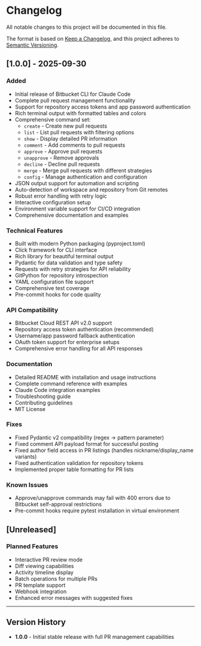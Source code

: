 # Changelog

All notable changes to this project will be documented in this file.

The format is based on [Keep a Changelog](https://keepachangelog.com/en/1.0.0/),
and this project adheres to [Semantic Versioning](https://semver.org/spec/v2.0.0.html).

## [1.0.0] - 2025-09-30

### Added
- Initial release of Bitbucket CLI for Claude Code
- Complete pull request management functionality
- Support for repository access tokens and app password authentication
- Rich terminal output with formatted tables and colors
- Comprehensive command set:
  - `create` - Create new pull requests
  - `list` - List pull requests with filtering options
  - `show` - Display detailed PR information
  - `comment` - Add comments to pull requests
  - `approve` - Approve pull requests
  - `unapprove` - Remove approvals
  - `decline` - Decline pull requests
  - `merge` - Merge pull requests with different strategies
  - `config` - Manage authentication and configuration
- JSON output support for automation and scripting
- Auto-detection of workspace and repository from Git remotes
- Robust error handling with retry logic
- Interactive configuration setup
- Environment variable support for CI/CD integration
- Comprehensive documentation and examples

### Technical Features
- Built with modern Python packaging (pyproject.toml)
- Click framework for CLI interface
- Rich library for beautiful terminal output
- Pydantic for data validation and type safety
- Requests with retry strategies for API reliability
- GitPython for repository introspection
- YAML configuration file support
- Comprehensive test coverage
- Pre-commit hooks for code quality

### API Compatibility
- Bitbucket Cloud REST API v2.0 support
- Repository access token authentication (recommended)
- Username/app password fallback authentication
- OAuth token support for enterprise setups
- Comprehensive error handling for all API responses

### Documentation
- Detailed README with installation and usage instructions
- Complete command reference with examples
- Claude Code integration examples
- Troubleshooting guide
- Contributing guidelines
- MIT License

### Fixes
- Fixed Pydantic v2 compatibility (regex → pattern parameter)
- Fixed comment API payload format for successful posting
- Fixed author field access in PR listings (handles nickname/display_name variants)
- Fixed authentication validation for repository tokens
- Implemented proper table formatting for PR lists

### Known Issues
- Approve/unapprove commands may fail with 400 errors due to Bitbucket self-approval restrictions
- Pre-commit hooks require pytest installation in virtual environment

## [Unreleased]

### Planned Features
- Interactive PR review mode
- Diff viewing capabilities  
- Activity timeline display
- Batch operations for multiple PRs
- PR template support
- Webhook integration
- Enhanced error messages with suggested fixes

---

## Version History

- **1.0.0** - Initial stable release with full PR management capabilities
